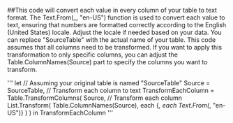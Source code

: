 ##This code will convert each value in every column of your table to text format. The Text.From(_, "en-US") function is used to convert each value to text, ensuring that numbers are formatted correctly according to the English (United States) locale. Adjust the locale if needed based on your data.
You can replace "SourceTable" with the actual name of your table. This code assumes that all columns need to be transformed. If you want to apply this transformation to only specific columns, you can adjust the Table.ColumnNames(Source) part to specify the columns you want to transform.

'''
let
    // Assuming your original table is named "SourceTable"
    Source = SourceTable,
    // Transform each column to text
    TransformEachColumn = Table.TransformColumns(
        Source,
        // Transform each column
        List.Transform(
            Table.ColumnNames(Source),
            each {_, each Text.From(_, "en-US")}
        )
    )
in
    TransformEachColumn
'''
